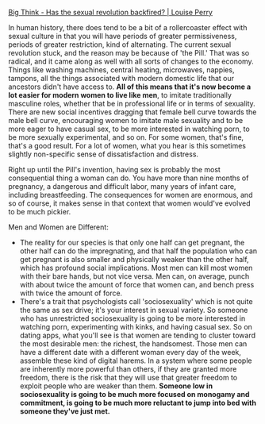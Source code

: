 [Big Think - Has the sexual revolution backfired? | Louise Perry](https://www.youtube.com/watch?v=9osWeVE2Tg8)

In human history, there does tend to be a bit of a rollercoaster effect with sexual culture in that you will have periods of greater permissiveness, periods of greater restriction, kind of alternating.
The current sexual revolution stuck, and the reason may be because of 'the Pill.'
That was so radical, and it came along as well with all sorts of changes to the economy. Things like washing machines, central heating, microwaves, nappies, tampons, all the things associated with modern domestic life that our ancestors didn't have access to. **All of this means that it's now become a lot easier for modern women to live like men**, to imitate traditionally masculine roles, whether that be in professional life or in terms of sexuality.
There are new social incentives dragging that female bell curve towards the male bell curve, encouraging women to imitate male sexuality and to be more eager to have casual sex, to be more interested in watching porn, to be more sexually experimental, and so on. For some women, that's fine, that's a good result. For a lot of women, what you hear is this sometimes slightly non-specific sense of dissatisfaction and distress.

Right up until the Pill's invention, having sex is probably the most consequential thing a woman can do. You have more than nine months of pregnancy, a dangerous and difficult labor, many years of infant care, including breastfeeding. The consequences for women are enormous, and so of course, it makes sense in that context that women would've evolved to be much pickier. 

Men and Women are Different:
- The reality for our species is that only one half can get pregnant, the other half can do the impregnating, and that half the population who can get pregnant is also smaller and physically weaker than the other half, which has profound social implications. Most men can kill most women with their bare hands, but not vice versa. Men can, on average, punch with about twice the amount of force that women can, and bench press with twice the amount of force.
- There's a trait that psychologists call 'sociosexuality' which is not quite the same as sex drive; it's your interest in sexual variety. So someone who has unrestricted sociosexuality is going to be more interested in watching porn, experimenting with kinks, and having casual sex. So on dating apps, what you'll see is that women are tending to cluster toward the most desirable men: the richest, the handsomest. Those men can have a different date with a different woman every day of the week, assemble these kind of digital harems. In a system where some people are inherently more powerful than others, if they are granted more freedom, there is the risk that they will use that greater freedom to exploit people who are weaker than them. **Someone low in sociosexuality is going to be much more focused on monogamy and commitment, is going to be much more reluctant to jump into bed with someone they've just met.**